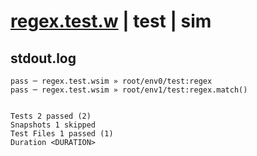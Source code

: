 # [regex.test.w](../../../../../../examples/tests/sdk_tests/std/regex.test.w) | test | sim

## stdout.log
```log
pass ─ regex.test.wsim » root/env0/test:regex        
pass ─ regex.test.wsim » root/env1/test:regex.match()
 
 
Tests 2 passed (2)
Snapshots 1 skipped
Test Files 1 passed (1)
Duration <DURATION>
```

